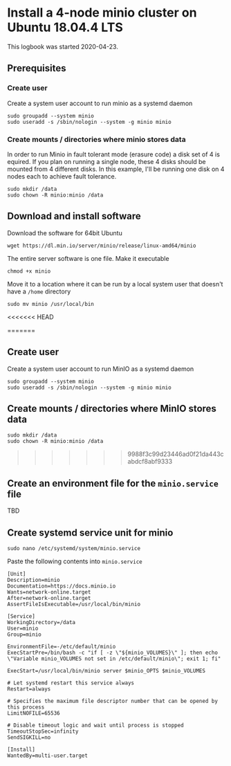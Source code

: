 # Install a 4-node minio cluster on Ubuntu 18.04.4 LTS
This logbook was started 2020-04-23.

## Prerequisites

### Create user
Create a system user account to run minio as a systemd daemon

    sudo groupadd --system minio
    sudo useradd -s /sbin/nologin --system -g minio minio

### Create mounts / directories where minio stores data
In order to run Minio in fault tolerant mode (erasure code) a disk set of 4 is equired. If you plan on running a single node, these 4 disks should be mounted from 4 different disks. In this example, I'll be running one disk on 4 nodes each to achieve fault tolerance.

    sudo mkdir /data
    sudo chown -R minio:minio /data

## Download and install software
Download the software for 64bit Ubuntu

    wget https://dl.min.io/server/minio/release/linux-amd64/minio

The entire server software is one file. Make it executable

    chmod +x minio

Move it to a location where it can be run by a local system user that doesn't have a `/home` directory

    sudo mv minio /usr/local/bin
<<<<<<< HEAD
    
=======

## Create user
Create a system user account to run MinIO as a systemd daemon

    sudo groupadd --system minio
    sudo useradd -s /sbin/nologin --system -g minio minio

## Create mounts / directories where MinIO stores data

    sudo mkdir /data
    sudo chown -R minio:minio /data

>>>>>>> 9988f3c99d23446ad0f21da443cabdcf8abf9333
## Create an environment file for the `minio.service` file

TBD

## Create systemd service unit for minio

    sudo nano /etc/systemd/system/minio.service

Paste the following contents into `minio.service`

    [Unit]
    Description=minio
    Documentation=https://docs.minio.io
    Wants=network-online.target
    After=network-online.target
    AssertFileIsExecutable=/usr/local/bin/minio

    [Service]
    WorkingDirectory=/data
    User=minio
    Group=minio

    EnvironmentFile=-/etc/default/minio
    ExecStartPre=/bin/bash -c "if [ -z \"${minio_VOLUMES}\" ]; then echo \"Variable minio_VOLUMES not set in /etc/default/minio\"; exit 1; fi"

    ExecStart=/usr/local/bin/minio server $minio_OPTS $minio_VOLUMES

    # Let systemd restart this service always
    Restart=always

    # Specifies the maximum file descriptor number that can be opened by this process
    LimitNOFILE=65536

    # Disable timeout logic and wait until process is stopped
    TimeoutStopSec=infinity
    SendSIGKILL=no

    [Install]
    WantedBy=multi-user.target
